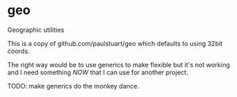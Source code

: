 # geo
Geographic utilities

This is a copy of github.com/paulstuart/geo which defaults to using 32bit coords.

The right way would be to use generics to make flexible but it's not working and I need something *NOW* that I can use for another project.

TODO: make generics do the monkey dance.